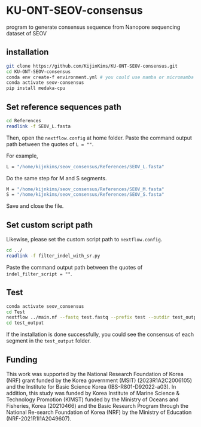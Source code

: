 # KU-ONT-SEOV-consensus
program to generate consensus sequence from Nanopore sequencing dataset of SEOV

## installation
```bash
git clone https://github.com/KijinKims/KU-ONT-SEOV-consensus.git
cd KU-ONT-SEOV-consensus
conda env create-f environment.yml # you could use mamba or micromamba for faster installation.
conda activate seov-consensus
pip install medaka-cpu
```

## Set reference sequences path
```bash
cd References
readlink -f SEOV_L.fasta
```

Then, open the `nextflow.config` at home folder.
Paste the command output path between the quotes of `L = ""`.

For example,
```bash
L = "/home/kijnkims/seov_consensus/References/SEOV_L.fasta"
```

Do the same step for M and S segments.
```bash
M = "/home/kijnkims/seov_consensus/References/SEOV_M.fasta"
S = "/home/kijnkims/seov_consensus/References/SEOV_S.fasta"
```
Save and close the file.

## Set custom script path
Likewise, please set the custom script path to `nextflow.config`.

```bash
cd ../
readlink -f filter_indel_with_sr.py
```

Paste the command output path between the quotes of `indel_filter_script = ""`.

## Test
```bash
conda activate seov_consensus
cd Test
nextflow ../main.nf --fastq test.fastq --prefix test --outdir test_output
cd test_output
```

If the installation is done successfully, you could see the consensus of each segment in the `test_output` folder.

## Funding
This work was supported by the National Research Foundation of Korea (NRF) grant funded by the Korea government (MSIT) (2023R1A2C2006105) and the Institute for Basic Science Korea (IBS-R801-D92022-a03). In addition, this study was funded by Korea Institute of Marine Science & Technology Promotion (KIMST) funded by the Ministry of Oceans and Fisheries, Korea (20210466) and the Basic Research Program through the National Re-search Foundation of Korea (NRF) by the Ministry of Education (NRF-2021R1I1A2049607).
